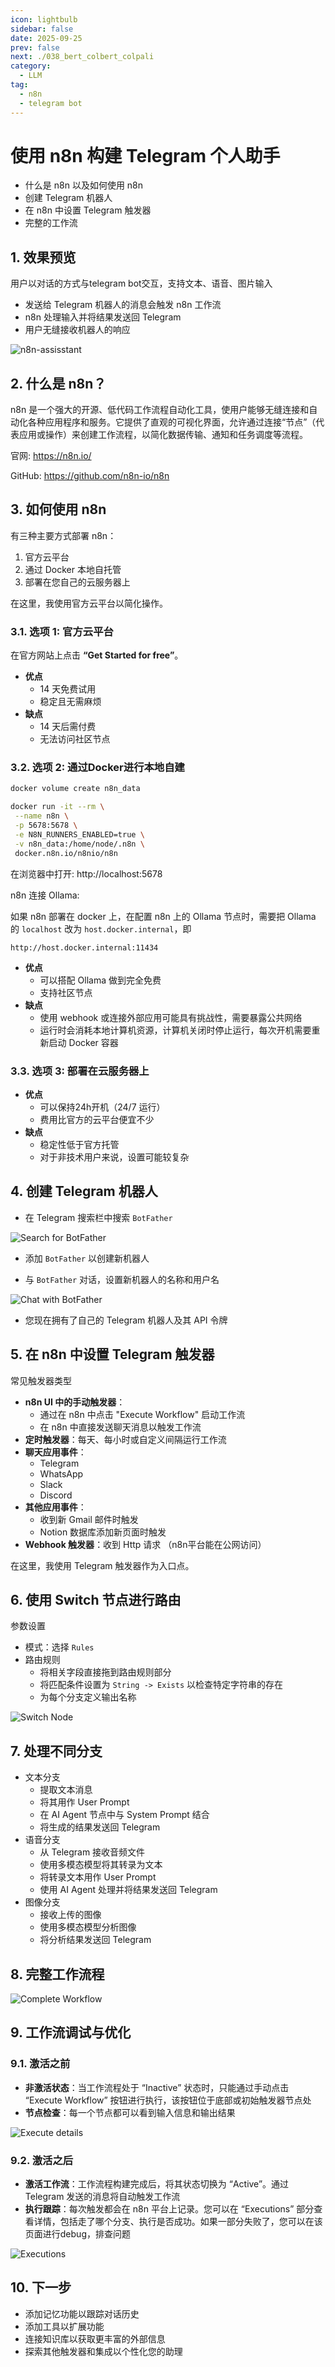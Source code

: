 ```yaml
---
icon: lightbulb
sidebar: false
date: 2025-09-25
prev: false
next: ./038_bert_colbert_colpali
category:
  - LLM
tag:
  - n8n
  - telegram bot
---
```

# 使用 n8n 构建 Telegram 个人助手

- 什么是 n8n 以及如何使用 n8n
- 创建 Telegram 机器人
- 在 n8n 中设置 Telegram 触发器
- 完整的工作流
<!-- more -->
## 1. 效果预览
用户以对话的方式与telegram bot交互，支持文本、语音、图片输入  
- 发送给 Telegram 机器人的消息会触发 n8n 工作流  
- n8n 处理输入并将结果发送回 Telegram
- 用户无缝接收机器人的响应

![n8n-assisstant](../../../assets/039_n8n_assisstant.png)

## 2. 什么是 n8n？
n8n 是一个强大的开源、低代码工作流程自动化工具，使用户能够无缝连接和自动化各种应用程序和服务。它提供了直观的可视化界面，允许通过连接“节点”（代表应用或操作）来创建工作流程，以简化数据传输、通知和任务调度等流程。

官网: https://n8n.io/

GitHub: https://github.com/n8n-io/n8n

## 3. 如何使用 n8n
有三种主要方式部署 n8n：  
1. 官方云平台  
2. 通过 Docker 本地自托管  
3. 部署在您自己的云服务器上  

在这里，我使用官方云平台以简化操作。

### 3.1. 选项 1: 官方云平台  
在官方网站上点击 **“Get Started for free”**。  

- **优点**  
  - 14 天免费试用  
  - 稳定且无需麻烦  
- **缺点**  
  - 14 天后需付费  
  - 无法访问社区节点  

### 3.2. 选项 2: 通过Docker进行本地自建
```bash
docker volume create n8n_data

docker run -it --rm \
 --name n8n \
 -p 5678:5678 \
 -e N8N_RUNNERS_ENABLED=true \
 -v n8n_data:/home/node/.n8n \
 docker.n8n.io/n8nio/n8n
```

在浏览器中打开: http://localhost:5678

n8n 连接 Ollama:

如果 n8n 部署在 docker 上，在配置 n8n 上的 Ollama 节点时，需要把 Ollama 的 `localhost` 改为 `host.docker.internal`，即

```
http://host.docker.internal:11434
```

- **优点**
  - 可以搭配 Ollama 做到完全免费
  - 支持社区节点
- **缺点**
  - 使用 webhook 或连接外部应用可能具有挑战性，需要暴露公共网络
  - 运行时会消耗本地计算机资源，计算机关闭时停止运行，每次开机需要重新启动 Docker 容器

### 3.3. 选项 3: 部署在云服务器上
- **优点**
  - 可以保持24h开机（24/7 运行）
  - 费用比官方的云平台便宜不少
- **缺点**
  - 稳定性低于官方托管
  - 对于非技术用户来说，设置可能较复杂

## 4. 创建 Telegram 机器人
- 在 Telegram 搜索栏中搜索 `BotFather`

![Search for BotFather](../../../assets/039_search_for_botfather.png)

- 添加 `BotFather` 以创建新机器人

- 与 `BotFather` 对话，设置新机器人的名称和用户名

![Chat with BotFather](../../../assets/039_chat_with_botfather.png)

- 您现在拥有了自己的 Telegram 机器人及其 API 令牌

## 5. 在 n8n 中设置 Telegram 触发器
常见触发器类型
- **n8n UI 中的手动触发器**：
  - 通过在 n8n 中点击 "Execute Workflow" 启动工作流
  - 在 n8n 中直接发送聊天消息以触发工作流
- **定时触发器**：每天、每小时或自定义间隔运行工作流
- **聊天应用事件**：
  - Telegram
  - WhatsApp
  - Slack
  - Discord
- **其他应用事件**：
  - 收到新 Gmail 邮件时触发
  - Notion 数据库添加新页面时触发
- **Webhook 触发器**：收到 Http 请求 （n8n平台能在公网访问）

在这里，我使用 Telegram 触发器作为入口点。

## 6. 使用 Switch 节点进行路由
参数设置
- 模式：选择 `Rules`
- 路由规则
  - 将相关字段直接拖到路由规则部分
  - 将匹配条件设置为 `String -> Exists` 以检查特定字符串的存在
  - 为每个分支定义输出名称

![Switch Node](../../../assets/039_switch.png)

## 7. 处理不同分支
- 文本分支
  - 提取文本消息
  - 将其用作 User Prompt
  - 在 AI Agent 节点中与 System Prompt 结合
  - 将生成的结果发送回 Telegram
- 语音分支
  - 从 Telegram 接收音频文件
  - 使用多模态模型将其转录为文本
  - 将转录文本用作 User Prompt
  - 使用 AI Agent 处理并将结果发送回 Telegram
- 图像分支
  - 接收上传的图像
  - 使用多模态模型分析图像
  - 将分析结果发送回 Telegram

## 8. 完整工作流程
![Complete Workflow](../../../assets/039_workflow.png)

## 9. 工作流调试与优化
### 9.1. 激活之前
- **非激活状态**：当工作流程处于 “Inactive” 状态时，只能通过手动点击 “Execute Workflow” 按钮进行执行，该按钮位于底部或初始触发器节点处
- **节点检查**：每一个节点都可以看到输入信息和输出结果

![Execute details](../../../assets/039_execute_details.png)

### 9.2. 激活之后
- **激活工作流**：工作流程构建完成后，将其状态切换为 “Active”。通过 Telegram 发送的消息将自动触发工作流
- **执行跟踪**：每次触发都会在 n8n 平台上记录。您可以在 “Executions” 部分查看详情，包括走了哪个分支、执行是否成功。如果一部分失败了，您可以在该页面进行debug，排查问题

![Executions](../../../assets/039_executions.png)

## 10. 下一步
- 添加记忆功能以跟踪对话历史
- 添加工具以扩展功能
- 连接知识库以获取更丰富的外部信息
- 探索其他触发器和集成以个性化您的助理